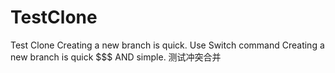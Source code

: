 # TestClone
Test Clone
Creating a new branch is quick.
Use Switch command
Creating a new branch is quick $$$ AND simple.
测试冲突合并